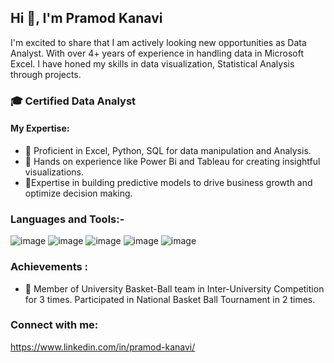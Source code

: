 ## Hi 👋, I'm Pramod Kanavi

I'm excited to share that I am actively looking new opportunities as Data Analyst. With over 4+ years of experience in handling data in Microsoft Excel. I have honed my skills in data visualization, Statistical Analysis through projects.

### 🎓 Certified Data Analyst
#### My Expertise:
- 🥇 Proficient in Excel, Python, SQL for data manipulation and Analysis.
- 🥇 Hands on experience like Power Bi and Tableau for creating insightful visualizations.
- 🥇Expertise in building predictive models to drive business growth and optimize decision making.

### Languages and Tools:-
![image](https://github.com/user-attachments/assets/34cb4ec0-4fe2-4a39-b9b2-8028e515b458)
![image](https://github.com/user-attachments/assets/3f15c1a9-af71-42a5-9049-e836e12b481a)
![image](https://github.com/user-attachments/assets/e3b9e25b-56d0-4bc6-8675-a5607dc8ad70)
![image](https://github.com/user-attachments/assets/2be00422-8192-44d2-b818-8ae8e1dee0ca)
![image](https://github.com/user-attachments/assets/cd90001b-097d-4baf-9120-1ce7c21cfe17)

### Achievements :
- 🏀 Member of University Basket-Ball team in Inter-University Competition for 3 times. Participated in National Basket Ball Tournament in 2 times.

### Connect with me:
https://www.linkedin.com/in/pramod-kanavi/
